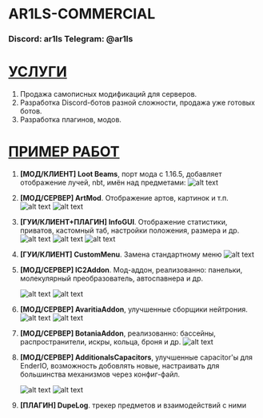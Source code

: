# AR1LS-COMMERCIAL
### Discord: ar1ls Telegram: @ar1ls

# [УСЛУГИ]()
1. Продажа самописных модификаций для серверов.
2. Разработка Discord-ботов разной сложности, продажа уже готовых ботов.
3. Разработка плагинов, модов.
# [ПРИМЕР РАБОТ]()
1. **[МОД/КЛИЕНТ] Loot Beams**, порт мода с 1.16.5, добавляет отображение лучей, nbt, имён над предметами: ![alt text](screenshots/2023-11-11_00.57.4.png)
2. **[МОД/СЕРВЕР] ArtMod**. Отображение артов, картинок и т.п. ![alt text](screenshots/art1.png)  ![alt text](screenshots/art2.png) 
3. **[ГУИ/КЛИЕНТ+ПЛАГИН] InfoGUI**. Отображение статистики, приватов, кастомный таб, настройки положения, размера и др.     
![alt text](screenshots/infogui1.png) ![alt text](screenshots/infogui2.png) ![alt text](screenshots/2023-10-30_02.28.33.png)
4. **[ГУИ/КЛИЕНТ] CustomMenu**. Замена стандартному меню ![alt text](screenshots/menu.png)
5. **[МОД/СЕРВЕР] IC2Addon**. Мод-аддон, реализованно: панельки, молекулярный преобразователь, автоспавнера и др.
 
	![alt text](screenshots/ic2addon2.png) 																		![alt text](screenshots/ic2addon.png) 
6. **[МОД/СЕРВЕР] AvaritiaAddon**, улучшенные сборщики нейтрония. ![alt text](screenshots/avaritiaaddon2.png) ![alt text](screenshots/avaritiaaddon.png)
7. **[МОД/СЕРВЕР] BotaniaAddon**, реализованно: бассейны, распространители, искры, кольца, броня и др. ![alt text](screenshots/image.png)
8. **[МОД/СЕРВЕР] AdditionalsCapacitors**, улучшенные capacitor'ы для EnderIO, возможность добовлять новые, настраивать для большинства механизмов через конфиг-файл.
 
	![alt text](screenshots/enderio.png) ![alt text](screenshots/capacitorsProperties.png)
9. **[ПЛАГИН] DupeLog**. трекер предметов и взаимодействий с ними 
